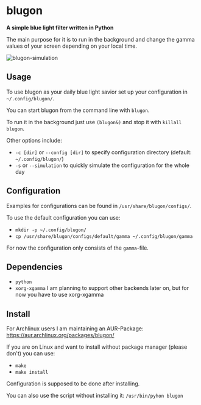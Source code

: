 # blugon
**A simple blue light filter written in Python**

The main purpose for it is to run in the background and change the gamma values of your screen depending on your local time.

![blugon-simulation](https://thumbs.gfycat.com/LeanSnappyGemsbok.webp)

## Usage
To use blugon as your daily blue light savior set up your configuration in `~/.config/blugon/`.

You can start blugon from the command line with `blugon`.

To run it in the background just use `(blugon&)` and stop it with `killall blugon`.

Other options include:

- `-c [dir]` or `--config [dir]` to specify configuration directory (default: `~/.config/blugon/`)
- `-s` or `--simulation` to quickly simulate the configuration for the whole day

## Configuration
Examples for configurations can be found in `/usr/share/blugon/configs/`.

To use the default configuration you can use:
- `mkdir -p ~/.config/blugon/`
- `cp /usr/share/blugon/configs/default/gamma ~/.config/blugon/gamma`

For now the configuration only consists of the `gamma`-file.

## Dependencies
- `python`
- `xorg-xgamma` I am planning to support other backends later on, but for now you have to use xorg-xgamma

## Install
For Archlinux users I am maintaining an AUR-Package: https://aur.archlinux.org/packages/blugon/

If you are on Linux and want to install without package manager (please don't)  you can use:
- `make`
- `make install`

Configuration is supposed to be done after installing.

You can also use the script without installing it:
  `/usr/bin/pyhon blugon`
